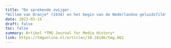 ```yaml
---
title: "De sprekende zwijger. 
*Willem van Oranje* (1934) en het begin van de Nederlandse geluidsfilm"
date: 2023-03-15
draft: false
toc: false
summary: Artikel *TMG Journal for Media History*
link: https://tmgonline.nl/articles/10.18146/tmg.862
---
```


